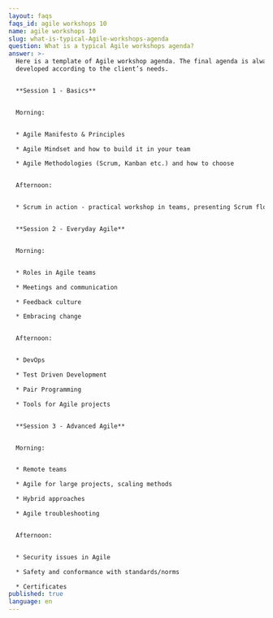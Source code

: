 ```yaml
---
layout: faqs
faqs_id: agile workshops 10
name: agile workshops 10
slug: what-is-typical-Agile-workshops-agenda
question: What is a typical Agile workshops agenda?
answer: >-
  Here is a template of Agile workshop agenda. The final agenda is alwayd
  developed according to the client’s needs.


  **Session 1 - Basics**


  Morning:


  * Agile Manifesto & Principles 

  * Agile Mindset and how to build it in your team

  * Agile Methodologies (Scrum, Kanban etc.) and how to choose


  Afternoon:


  * Scrum in action - practical workshop in teams, presenting Scrum flow


  **Session 2 - Everyday Agile**


  Morning:


  * Roles in Agile teams

  * Meetings and communication

  * Feedback culture

  * Embracing change


  Afternoon:


  * DevOps

  * Test Driven Development

  * Pair Programming

  * Tools for Agile projects


  **Session 3 - Advanced Agile**


  Morning:


  * Remote teams 

  * Agile for large projects, scaling methods

  * Hybrid approaches

  * Agile troubleshooting


  Afternoon:


  * Security issues in Agile

  * Safety and conformance with standards/norms

  * Certificates
published: true
language: en
---
```

